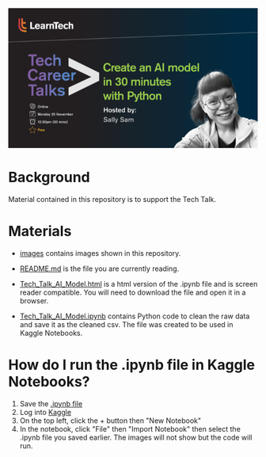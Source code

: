 ![techtalk_aimodel.png](images/techtalk_aimodel.png)

# Background
Material contained in this repository is to support the Tech Talk.

# Materials 
- [images](https://github.com/LearnTech-ssam/techtalk_aimodel/tree/main/images) contains images shown in this repository.

- [README.md](https://github.com/LearnTech-ssam/techtalk_aimodel/blob/main/README.md) is the file you are currently reading.

- [Tech_Talk_AI_Model.html](https://github.com/LearnTech-ssam/techtalk_aimodel/blob/main/Tech_Talk_AI_Model.html) is a html version of the .ipynb file and is screen reader compatible. You will need to download the file and open it in a browser.

- [Tech_Talk_AI_Model.ipynb](https://github.com/LearnTech-ssam/techtalk_aimodel/blob/main/Tech_Talk_AI_Model.ipynb) contains Python code to clean the raw data and save it as the cleaned csv. The file was created to be used in Kaggle Notebooks.

# How do I run the .ipynb file in Kaggle Notebooks?
1. Save the [.ipynb file](https://github.com/LearnTech-ssam/techtalk_aimodel/blob/main/Tech_Talk_AI_Model.ipynb)
2. Log into [Kaggle](https://www.kaggle.com/code)
3. On the top left, click the + button then "New Notebook"
4. In the notebook, click "File" then "Import Notebook" then select the .ipynb file you saved earlier. The images will not show but the code will run.
